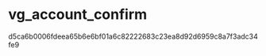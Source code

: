 vg_account_confirm
==================

d5ca6b0006fdeea65b6e6bf01a6c82222683c23ea8d92d6959c8a7f3adc34fe9
